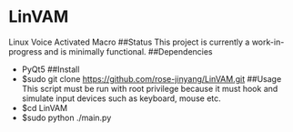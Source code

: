 # LinVAM
Linux Voice Activated Macro
##Status
This project is currently a work-in-progress and is minimally functional.
##Dependencies
- PyQt5
##Install
- $sudo git clone https://github.com/rose-jinyang/LinVAM.git
##Usage
This script must be run with root privilege because it must hook and simulate input devices such as keyboard, mouse etc.
- $cd LinVAM
- $sudo python ./main.py

